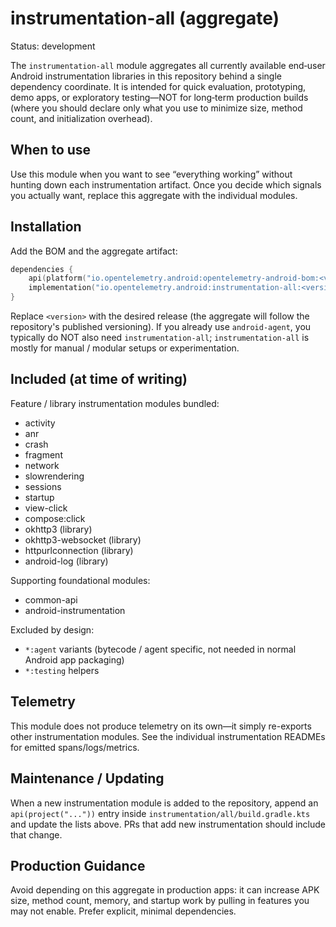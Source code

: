# instrumentation-all (aggregate)

Status: development

The `instrumentation-all` module aggregates all currently available end‑user Android instrumentation libraries in this repository
behind a single dependency coordinate. It is intended for quick evaluation, prototyping, demo apps, or exploratory
testing—NOT for long‑term production builds (where you should declare only what you use to minimize size, method count,
and initialization overhead).

## When to use

Use this module when you want to see “everything working” without hunting down each instrumentation artifact. Once you
decide which signals you actually want, replace this aggregate with the individual modules.

## Installation

Add the BOM and the aggregate artifact:

```kotlin
dependencies {
    api(platform("io.opentelemetry.android:opentelemetry-android-bom:<version>"))
    implementation("io.opentelemetry.android:instrumentation-all:<version>")
}
```

Replace `<version>` with the desired release (the aggregate will follow the repository's published versioning). If you
already use `android-agent`, you typically do NOT also need `instrumentation-all`; `instrumentation-all` is mostly for
manual / modular setups or experimentation.

## Included (at time of writing)

Feature / library instrumentation modules bundled:

* activity
* anr
* crash
* fragment
* network
* slowrendering
* sessions
* startup
* view-click
* compose:click
* okhttp3 (library)
* okhttp3-websocket (library)
* httpurlconnection (library)
* android-log (library)

Supporting foundational modules:

* common-api
* android-instrumentation

Excluded by design:

* `*:agent` variants (bytecode / agent specific, not needed in normal Android app packaging)
* `*:testing` helpers

## Telemetry

This module does not produce telemetry on its own—it simply re-exports other instrumentation modules. See the
individual instrumentation READMEs for emitted spans/logs/metrics.

## Maintenance / Updating

When a new instrumentation module is added to the repository, append an `api(project("..."))` entry inside
`instrumentation/all/build.gradle.kts` and update the lists above. PRs that add new instrumentation should include that
change.

## Production Guidance

Avoid depending on this aggregate in production apps: it can increase APK size, method count, memory, and startup work
by pulling in features you may not enable. Prefer explicit, minimal dependencies.
